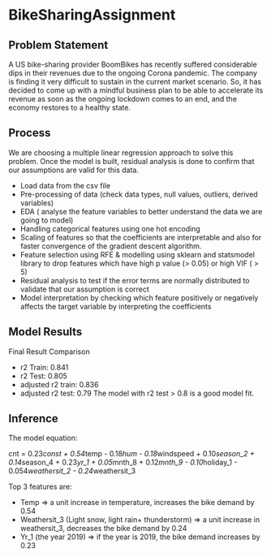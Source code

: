 # BikeSharingAssignment

## Problem Statement
A US bike-sharing provider BoomBikes has recently suffered considerable dips in their revenues due to the ongoing Corona pandemic. The company is finding it very difficult to sustain in the current market scenario. So, it has decided to come up with a mindful business plan to be able to accelerate its revenue as soon as the ongoing lockdown comes to an end, and the economy restores to a healthy state.

## Process
We are choosing a multiple linear regression approach to solve this problem. Once the model is built, residual analysis is done to confirm that our assumptions are valid for this data.
-	Load data from the csv file
-	Pre-processing of data (check data types, null values, outliers, derived variables)
-	EDA ( analyse the feature variables to better understand the data we are going to model)
-	Handling categorical features using one hot encoding
-	Scaling of features so that the coefficients are interpretable and also for faster convergence of the gradient descent algorithm.
-	Feature selection using RFE & modelling using sklearn and statsmodel library to drop features which have high p value (> 0.05) or high VIF ( > 5)
-	Residual analysis to test if the error terms are normally distributed to validate that our assumption is correct
-	Model interpretation by checking which feature positively or negatively affects the target variable by interpreting the coefficients

## Model Results
Final Result Comparison
- r2 Train: 0.841 
- r2 Test: 0.805
- adjusted r2 train: 0.836 
- adjusted r2 test: 0.79
The model with r2 test > 0.8 is a good model fit.

## Inference
The model equation:

cnt = 0.23*const + 0.54*temp - 0.18*hum - 0.18*windspeed + 0.10*season_2 + 0.14*season_4 + 0.23*yr_1 + 0.05*mnth_8 + 0.12*mnth_9 - 0.10*holiday_1 - 0.054*weathersit_2 - 0.24*weathersit_3

Top 3 features are:
- Temp => a unit increase in temperature, increases the bike demand by 0.54
- Weathersit_3 (Light snow, light rain+ thunderstorm) => a unit increase in weathersit_3, decreases the bike demand by 0.24
- Yr_1 (the year 2019) => if the year is 2019, the bike demand increases by 0.23
